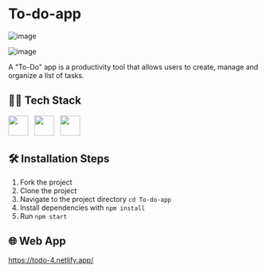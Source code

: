 # To-do-app
 
![image](https://user-images.githubusercontent.com/84174011/224536270-57a99616-43ea-4fb5-8587-37b932558c92.png)

![image](https://user-images.githubusercontent.com/84174011/224536316-1bfe1a22-5b11-46bb-9549-de6ce8d7dbfc.png)


A "To-Do" app is a productivity tool that allows users to create, manage and organize a list of tasks.

## 🧑‍💻 Tech Stack
<img src="https://cdn.jsdelivr.net/gh/devicons/devicon/icons/javascript/javascript-original.svg" width="40"/> &nbsp;   <img src="https://cdn.jsdelivr.net/gh/devicons/devicon/icons/react/react-original-wordmark.svg" width="40"/>  &nbsp;   <img src="https://cdn.jsdelivr.net/gh/devicons/devicon/icons/css3/css3-original-wordmark.svg" width="40"/> 
           
          
      
## 🛠️ Installation Steps

1. Fork the project
2. Clone the project
3. Navigate to the project directory `cd To-do-app`
4. Install dependencies with `npm install`
5. Run `npm start`

## 🌐 Web App
https://todo-4.netlify.app/
